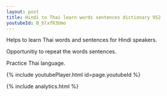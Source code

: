 ```yaml
---
layout: post
title: Hindi to Thai learn words sentences dictionary 952 
youtubeId: B_blxfR3Umo
---
```

 
 
Helps to learn Thai words and sentences for Hindi speakers.

Opportunitiy to repeat the words sentences. 

Practice Thai language. 
 
{% include youtubePlayer.html id=page.youtubeId %}
 
 
{% include analytics.html %}